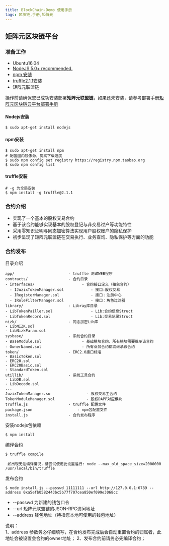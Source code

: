 ```yaml
---
title: BlockChain-Demo 使用手册
tags: 区块链,手册,矩阵元
---
```


## 矩阵元区块链平台

### 准备工作

 * Ubuntu16.04  
 * [NodeJS 5.0+ recommended.](#nodejs)
 * [npm 安装](#npm)
 * [truffle2.1.1安装](#truffle)
 * 矩阵元联盟链

 操作前请确保您已成功安装部署**矩阵元联盟链**，如果还未安装，请参考部署手册[矩阵元区块链云平台部署手册](#)

#### <span id="nodejs">Nodejs安装</span>
```shell
$ sudo apt-get install nodejs
```

#### <span id="npm">npm安装</span>
```shell
$ sudo apt-get install npm
# 配置国内镜像源，提高下载速度
$ sudo npm config set registry https://registry.npm.taobao.org
$ sudo npm config list
```

#### <span id="truffle">truffle安装</span>
```shell
# -g 为全局安装
$ npm install -g truffle@2.1.1
```

### 合约介绍

  * 实现了一个基本的股权交易合约
  * 基于该合约能够实现基本的股权登记与非交易过户等功能特性
  * 采用零知识证明与同态加密算法实现用户股权账户的隐私保护
  * 初步呈现了矩阵元联盟链在交易执行、业务查询、隐私保护等方面的功能

### 合约发布

目录介绍
```none
app/						- truffle 测试WEB程序
contracts/					- 合约目录
- interfaces/					  - 合约接口定义（抽象合约）
  - IJuzixTokenManager.sol			  - 接口:股权交易
  - IRegisterManager.sol			  - 接口：注册中心
  - IRoleFilterManager.sol			  - 接口：角色过滤器
library/					- Libray库目录
- LibTokenPailler.sol				  - Lib:合约信息Struct
- LibTokenRecord.sol				  - Lib:交易记录Struct
nizk/						- 同态加密Lib库
- LibNIZK.sol
- LibNizkParam.sol				
sysbase/					- 系统合约目录
- BaseModule.sol				  - 基础模块合约，所有模块需要继承该合约
- OwnerNamed.sol				  - 所有业务合约都需继承该合约
token/						- ERC2.0接口标准
- BasicToken.sol
- ERC20.sol
- ERC20Basic.sol
- StandardToken.sol
utillib/					- 系统工具合约
- LibDB.sol
- LibDecode.sol
...
JuzixTokenManager.so				- 股权交易主合约
TokenModuleManager.sol 				- 股权DAPP对应模块
truffle.js					- truffle 配置文件
package.json					- npm包配置文件
install.js					- 合约发布程序
```

安装nodejs包依赖    
```shell
$ npm install 
```

编译合约
```none
$ truffle compile
```
```none
 如出现无法编译情况，请尝试使用此设置运行: node --max_old_space_size=2000000 /usr/local/bin/truffle
```

发布合约
```none
$ node install.js --passwd 11111111 --url http://127.0.0.1:6789 --address 0xa5efb0582443bc5b77f707cea850ef099e3068cc
```
* --passwd 为新建的钱包口令
* --url 矩阵元联盟链的JSON-RPC访问地址
* --address 钱包地址（特指您本地可使用的钱包地址）

说明：    
1、address 参数务必仔细填写，在合约发布完成后会自动重置合约的归属者，此地址会被设置会合约的owner地址；
2、发布合约前请务必先编译合约；








